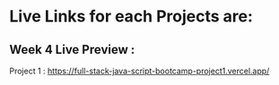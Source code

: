 # Live Links for each Projects are: 



## Week 4 Live Preview :

Project 1 :  https://full-stack-java-script-bootcamp-project1.vercel.app/